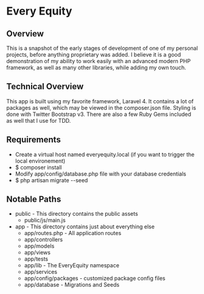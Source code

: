 # Every Equity

## Overview
This is a snapshot of the early stages of development of one of my personal projects, 
before anything proprietary was added. I believe it is a good demonstration of my ability 
to work easily with an advanced modern PHP framework, as well as many other libraries, while 
adding my own touch.

## Technical Overview
This app is built using my favorite framework, Laravel 4. It contains a lot of packages as well, 
which may be viewed in the composer.json file. Styling is done with Twitter Bootstrap v3. There are 
also a few Ruby Gems included as well that I use for TDD. 

## Requirements
*   Create a virtual host named everyequity.local (if you want to trigger the local environement)
*   $ composer install
*   Modify app/config/database.php file with your database credentials
*   $ php artisan migrate --seed

## Notable Paths
*   public - This directory contains the public assets
    +   public/js/main.js
*   app - This directory contains just about everything else
    +   app/routes.php - All application routes
    +   app/controllers
    +   app/models
    +   app/views
    +   app/tests
    +   app/lib - The EveryEquity namespace
    +   app/services
    +   app/config/packages - customized package config files
    +   app/database - Migrations and Seeds